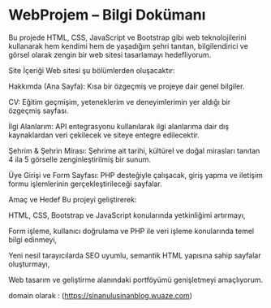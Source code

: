 # WebProjem – Bilgi Dokümanı

Bu projede HTML, CSS, JavaScript ve Bootstrap gibi web teknolojilerini kullanarak hem kendimi hem de yaşadığım şehri tanıtan, bilgilendirici ve görsel olarak zengin bir web sitesi tasarlamayı hedefliyorum.

Site İçeriği
Web sitesi şu bölümlerden oluşacaktır:

Hakkımda (Ana Sayfa): Kısa bir özgeçmiş ve projeye dair genel bilgiler.

CV: Eğitim geçmişim, yeteneklerim ve deneyimlerimin yer aldığı bir özgeçmiş sayfası.

İlgi Alanlarım: API entegrasyonu kullanılarak ilgi alanlarıma dair dış kaynaklardan veri çekilecek ve siteye entegre edilecektir.

Şehrim & Şehrin Mirası: Şehrime ait tarihi, kültürel ve doğal mirasları tanıtan 4 ila 5 görselle zenginleştirilmiş bir sunum.

Üye Girişi ve Form Sayfası: PHP desteğiyle çalışacak, giriş yapma ve iletişim formu işlemlerinin gerçekleştirileceği sayfalar.

Amaç ve Hedef
Bu projeyi geliştirerek:

HTML, CSS, Bootstrap ve JavaScript konularında yetkinliğimi artırmayı,

Form işleme, kullanıcı doğrulama ve PHP ile veri işleme konularında temel bilgi edinmeyi,

Yeni nesil tarayıcılarda SEO uyumlu, semantik HTML yapısına sahip sayfalar oluşturmayı,

Web tasarım ve geliştirme alanındaki portföyümü genişletmeyi amaçlıyorum.

domain olarak : 
(https://sinanulusinanblog.wuaze.com)
